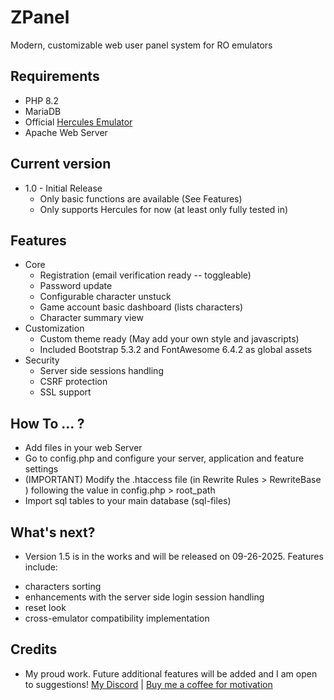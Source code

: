 ZPanel
======
Modern, customizable web user panel system for RO emulators

Requirements
---------
* PHP 8.2
* MariaDB
* Official [Hercules Emulator](https://github.com/HerculesWS/Hercules)
* Apache Web Server


Current version
---------
* 1.0 - Initial Release
	- Only basic functions are available (See Features)
	- Only supports Hercules for now (at least only fully tested in)

Features
---------
* Core
	- Registration (email verification ready -- toggleable)
	- Password update
	- Configurable character unstuck
	- Game account basic dashboard (lists characters)
	- Character summary view
* Customization
	- Custom theme ready (May add your own style and javascripts)
	- Included Bootstrap 5.3.2 and FontAwesome 6.4.2 as global assets
* Security
	- Server side sessions handling
	- CSRF protection
	- SSL support
	
How To ... ?
---------
- Add files in your web Server
- Go to config.php and configure your server, application and feature settings
- (IMPORTANT) Modify the .htaccess file (in Rewrite Rules > RewriteBase ) following the value in config.php > root_path
- Import sql tables to your main database (sql-files)

What's next?
---------
* Version 1.5 is in the works and will be released on 09-26-2025.
Features include:
- characters sorting
- enhancements with the server side login session handling
- reset look
- cross-emulator compatibility implementation

Credits
---------
- My proud work. Future additional features will be added and I am open to suggestions!
[My Discord](https://discord.com/users/679171391395856394) | [Buy me a coffee for motivation](https://paypal.me/ZGDonate2020)
